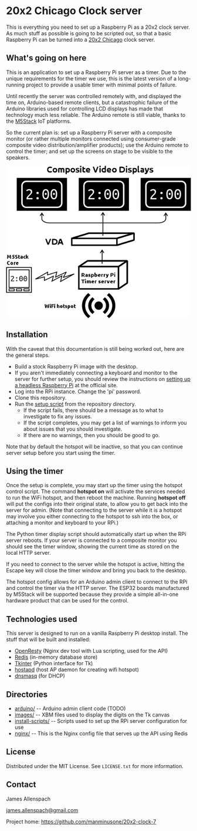 # 20x2 Chicago Clock server 

This is everything you need to set up a Raspberry Pi as a 20x2 clock server. As much stuff as possible is going to be scripted out, so that a basic Raspberry Pi can be turned into a [20x2 Chicago](http://www.20x2chi.org/) clock server. 

## What's going on here

This is an application to set up a Raspberry Pi server as a timer. Due to the unique requirements for the timer we use, this is the latest version of a long-running project to provide a usable timer with minimal points of failure.

Until recently the server was controlled remotely with, and displayed the time on, Arduino-based remote clients, but a catastrophic failure of the Arduino libraries used for controlling LCD displays has made that technology much less reliable. The Arduino remote is still viable, thanks to the [M5Stack](http://www.m5stack.com/) IoT platforms. 

So the current plan is: set up a Raspberry Pi server with a composite monitor (or rather multiple monitors connected using consumer-grade composite video distribution/amplifier products); use the Arduino remote to control the timer; and set up the screens on stage to be visible to the speakers.

![flowchart](./images/readme-diagram.png)

## Installation

With the caveat that this documentation is still being worked out, here are the general steps.

* Build a stock Raspberry Pi image with the desktop.
* If you aren't immediately connecting a keyboard and monitor to the server for further setup, you should review the instructions on [setting up a headless Raspberry Pi](https://www.raspberrypi.com/documentation/computers/configuration.html#setting-up-a-headless-raspberry-pi) at the official site.
* Log into the RPi instance. Change the 'pi' password.
* Clone this repository.
* Run the [setup script](install-scripts/setup.sh) from the repository directory.
    * If the script fails, there should be a message as to what to investigate to fix any issues.
    * If the script completes, you may get a list of warnings to inform you about issues that you should investigate.
    * If there are no warnings, then you should be good to go. 

Note that by default the hotspot will be inactive, so that you can continue server setup before you start using the timer.

## Using the timer

Once the setup is complete, you may start up the timer using the hotspot control script. The command **hotspot on** will activate the services needed to run the WiFi hotspot, and then reboot the machine. Running **hotspot off** will put the configs into their original state, to allow you to get back into the server for admin. (Note that connecting to the server while it is a hotspot may involve you either connecting to the hotspot to ssh into the box, or attaching a monitor and keyboard to your RPi.)

The Python timer display script should automatically start up when the RPi server reboots. If your server is connected to a composite monitor you should see the timer window, showing the current time as stored on the local HTTP server.

If you need to connect to the server while the hotspot is active, hitting the Escape key will close the timer window and bring you back to the desktop.

The hotspot config allows for an Arduino admin client to connect to the RPi and control the timer via the HTTP server. The ESP32 boards manufactured by M5Stack will be supported because they provide a simple all-in-one hardware product that can be used for the control.

## Technologies used

This server is designed to run on a vanilla Raspberry Pi desktop install. The stuff that will be built and installed:
* [OpenResty](https://openresty.org/en/installation.html) (Nginx dev tool with Lua scripting, used for the API)
* [Redis](https://redis.io/docs/getting-started/installation/install-redis-on-linux/) (in-memory database store)
* [Tkinter](http://tkdocs.com/) (Python interface for Tk)
* [hostapd](https://w1.fi/hostapd/) (host AP daemon for creating wifi hotspot)
* [dnsmasq](https://wiki.archlinux.org/title/dnsmasq) (for DHCP)

## Directories

* [arduino/](arduino/) -- Arduino admin client code (TODO)
* [images/](images/) -- XBM files used to display the digits on the Tk canvas
* [install-scripts/](install-scripts/) -- Scripts used to set up the RPi server configuration for use
* [nginx/](nginx/) -- This is the Nginx config file that serves up the API using Redis
  
## License
Distributed under the MIT License. See `LICENSE.txt` for more information.

## Contact
James Allenspach

james.allenspach@gmail.com

Project home: https://github.com/manminusone/20x2-clock-7
